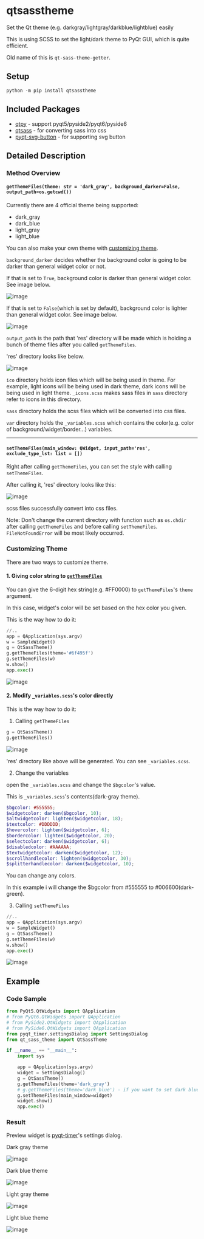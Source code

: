 # qtsasstheme
Set the Qt theme (e.g. darkgray/lightgray/darkblue/lightblue) easily

This is using SCSS to set the light/dark theme to PyQt GUI, which is quite efficient.

Old name of this is `qt-sass-theme-getter`.

## Setup
`python -m pip install qtsasstheme`

## Included Packages
* <a href="https://github.com/spyder-ide/qtpy">qtpy</a> - support pyqt5/pyside2/pyqt6/pyside6
* <a href="https://github.com/spyder-ide/qtsass">qtsass</a> - for converting sass into css
* <a href="https://github.com/yjg30737/pyqt-svg-button">pyqt-svg-button</a> - for supporting svg button

## Detailed Description 
### Method Overview
#### `getThemeFiles(theme: str = 'dark_gray', background_darker=False, output_path=os.getcwd())`
Currently there are 4 official theme being supported:
* dark_gray
* dark_blue
* light_gray
* light_blue

You can also make your own theme with [customizing theme](#customizing-theme).

`background_darker` decides whether the background color is going to be darker than general widget color or not.

If that is set to `True`, background color is darker than general widget color. See image below.

![image](https://user-images.githubusercontent.com/55078043/176577420-83dbb591-a007-43a8-9228-d901d087f3b9.png)

If that is set to `False`(which is set by default), background color is lighter than general widget color. See image below.

![image](https://user-images.githubusercontent.com/55078043/176577358-4da71649-63e7-4a67-a041-49b381cf320c.png)

`output_path` is the path that 'res' directory will be made which is holding a bunch of theme files after you called `getThemeFiles`.

'res' directory looks like below.

![image](https://user-images.githubusercontent.com/55078043/174504918-43e66f7f-21cb-4555-a446-7a476b69d62e.png)

`ico` directory holds icon files which will be being used in theme. For example, light icons will be being used in dark theme, dark icons will be being used in light theme. `_icons.scss` makes sass files in `sass` directory refer to icons in this directory.

`sass` directory holds the scss files which will be converted into css files.

`var` directory holds the `_variables.scss` which contains the color(e.g. color of background/widget/border...) variables. 

<hr>

#### `setThemeFiles(main_window: QWidget, input_path='res', exclude_type_lst: list = [])`
Right after calling `getThemeFiles`, you can set the style with calling `setThemeFiles`.

After calling it, 'res' directory looks like this:

![image](https://user-images.githubusercontent.com/55078043/174504820-b6262c1e-e1b8-4c56-8c98-1f8c93d87175.png)

scss files successfully convert into css files.

Note: Don't change the current directory with function such as `os.chdir` after calling `getThemeFiles` and before calling `setThemeFiles`. `FileNotFoundError` will be most likely occurred.

### Customizing Theme

There are two ways to customize theme.

#### 1. Giving color string to <a href="https://github.com/yjg30737/qtsasstheme#getthemefilestheme-str--dark_gray-background_darkerfalse-output_pathosgetcwd">`getThemeFiles`</a>

You can give the 6-digit hex string(e.g. #FF0000) to `getThemeFiles`'s `theme` argument.

In this case, widget's color will be set based on the hex color you given.

This is the way how to do it:

```python
//..
app = QApplication(sys.argv)
w = SampleWidget()
g = QtSassTheme()
g.getThemeFiles(theme='#6f495f')
g.setThemeFiles(w)
w.show()
app.exec()
```

![image](https://user-images.githubusercontent.com/55078043/176577019-40067d89-16ea-499b-961e-ca2a750a76f1.png)

#### 2. Modify `_variables.scss`'s color directly

This is the way how to do it:

1. Calling `getThemeFiles`
```python
g = QtSassTheme()
g.getThemeFiles() 
```

![image](https://user-images.githubusercontent.com/55078043/174504918-43e66f7f-21cb-4555-a446-7a476b69d62e.png)

'res' directory like above will be generated. You can see `_variables.scss`.

2. Change the variables

open the `_variables.scss` and change the `$bgcolor`'s value.

This is `_variables.scss`'s contents(dark-gray theme).

```scss
$bgcolor: #555555;
$widgetcolor: darken($bgcolor, 10);
$altwidgetcolor: lighten($widgetcolor, 18);
$textcolor: #DDDDDD;
$hovercolor: lighten($widgetcolor, 6);
$bordercolor: lighten($widgetcolor, 20);
$selectcolor: darken($widgetcolor, 6);
$disabledcolor: #AAAAAA;
$textwidgetcolor: darken($widgetcolor, 12);
$scrollhandlecolor: lighten($widgetcolor, 30);
$splitterhandlecolor: darken($widgetcolor, 10);
```

You can change any colors.

In this example i will change the $bgcolor from #555555 to #006600(dark-green).

3. Calling `setThemeFiles`
```python
//..
app = QApplication(sys.argv)
w = SampleWidget()
g = QtSassTheme()
g.setThemeFiles(w)
w.show()
app.exec()
```

![image](https://user-images.githubusercontent.com/55078043/176577665-061ecd5f-5044-4d5f-9419-5e22da1c57dc.png)

## Example
### Code Sample

```python
from PyQt5.QtWidgets import QApplication
# from PyQt6.QtWidgets import QApplication
# from PySide2.QtWidgets import QApplication
# from PySide6.QtWidgets import QApplication
from pyqt_timer.settingsDialog import SettingsDialog
from qt_sass_theme import QtSassTheme

if __name__ == "__main__":
    import sys

    app = QApplication(sys.argv)
    widget = SettingsDialog()
    g = QtSassTheme()
    g.getThemeFiles(theme='dark_gray')
    # g.getThemeFiles(theme='dark_blue') - if you want to set dark blue theme
    g.setThemeFiles(main_window=widget)
    widget.show()
    app.exec()
```

### Result
Preview widget is <a href="https://github.com/yjg30737/pyqt-timer.git">pyqt-timer</a>'s settings dialog.

Dark gray theme

![image](https://user-images.githubusercontent.com/55078043/176577358-4da71649-63e7-4a67-a041-49b381cf320c.png)

Dark blue theme

![image](https://user-images.githubusercontent.com/55078043/176577732-a3fe1575-73ad-44a4-8219-df196b954a7e.png)

Light gray theme

![image](https://user-images.githubusercontent.com/55078043/176577755-4534f3c1-9e35-48b1-8b9f-3fc770dac528.png)

Light blue theme

![image](https://user-images.githubusercontent.com/55078043/176577792-d47ce959-bd07-4ff4-9cf9-b309ab061d0b.png)
